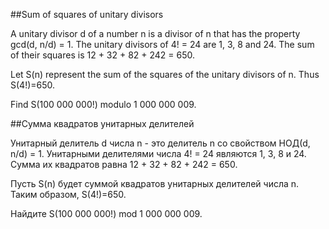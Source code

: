 ##Sum of squares of unitary divisors


A unitary divisor d of a number n is a divisor of n that has the property gcd(d, n/d) = 1.
The unitary divisors of 4! = 24 are 1, 3, 8 and 24.
The sum of their squares is 12 + 32 + 82 + 242 = 650.


Let S(n) represent the sum of the squares of the unitary divisors of n. Thus S(4!)=650.


Find S(100 000 000!) modulo 1 000 000 009.

##Сумма квадратов унитарных делителей


Унитарный делитель d числа n - это делитель n со свойством НОД(d, n/d) = 1.
Унитарными делителями числа 4! = 24 являются 1, 3, 8 и 24.
Сумма их квадратов равна 12 + 32 + 82 + 242 = 650.


Пусть S(n) будет суммой квадратов унитарных делителей числа n. Таким образом, S(4!)=650.


Найдите S(100 000 000!) mod 1 000 000 009.

